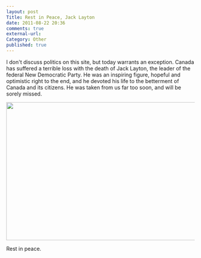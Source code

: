 ```yaml
---
layout: post
Title: Rest in Peace, Jack Layton
date: 2011-08-22 20:36
comments: true
external-url:
Category: Other
published: true
---
```

I don't discuss politics on this site, but today warrants an exception. Canada has suffered a terrible loss with the death of Jack Layton, the leader of the federal New Democratic Party. He was an inspiring figure, hopeful and optimistic right to the end, and he devoted his life to the betterment of Canada and its citizens. He was taken from us far too soon, and will be sorely missed.
<p style="text-align: center;"><a title="Jack Layton.  Click to view full resoltuon." href="/images/jack_layout.jpg"><img src="/images/jack_layton.jpg" alt="" width="658" height="370" /></a></p>
Rest in peace.
